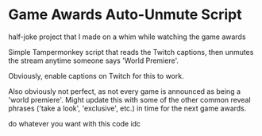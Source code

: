 # Game Awards Auto-Unmute Script

half-joke project that I made on a whim while watching the game awards

Simple Tampermonkey script that reads the Twitch captions, then unmutes the stream anytime someone says 'World Premiere'.

Obviously, enable captions on Twitch for this to work.

Also obviously not perfect, as not every game is announced as being a 'world premiere'. Might update this with some of the other common reveal phrases ('take a look', 'exclusive', etc.) in time for the next game awards.


do whatever you want with this code idc
